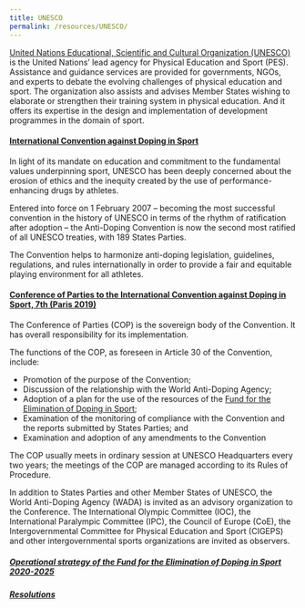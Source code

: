 ```yaml
---
title: UNESCO
permalink: /resources/UNESCO/
---
```

[United Nations Educational, Scientific and Cultural Organization (UNESCO)](https://en.unesco.org/themes/sport-and-anti-doping) is the United Nations’ lead agency for Physical Education and Sport (PES). Assistance and guidance services are provided for governments, NGOs, and experts to debate the evolving challenges of physical education and sport. The organization also assists and advises Member States wishing to elaborate or strengthen their training system in physical education. And it offers its expertise in the design and implementation of development programmes in the domain of sport.

#### [International Convention against Doping in Sport](https://en.unesco.org/themes/sport-and-anti-doping/convention)
In light of its mandate on education and commitment to the fundamental values underpinning sport, UNESCO has been deeply concerned about the erosion of ethics and the inequity created by the use of performance-enhancing drugs by athletes.

Entered into force on 1 February 2007 – becoming the most successful convention in the history of UNESCO in terms of the rhythm of ratification after adoption – the Anti-Doping Convention is now the second most ratified of all UNESCO treaties, with 189 States Parties. 

The Convention helps to harmonize anti-doping legislation, guidelines, regulations, and rules internationally in order to provide a fair and equitable playing environment for all athletes. 

#### [Conference of Parties to the International Convention against Doping in Sport, 7th (Paris 2019)](https://en.unesco.org/themes/sport-and-anti-doping/convention/governance)
The Conference of Parties (COP) is the sovereign body of the Convention. It has overall responsibility for its implementation. 

The functions of the COP, as foreseen in Article 30 of the Convention, include: 
- Promotion of the purpose of the Convention; 
- Discussion of the relationship with the World Anti-Doping Agency; 
- Adoption of a plan for the use of the resources of the [Fund for the Elimination of Doping in Sport](https://en.unesco.org/themes/sport-and-anti-doping/fund);
- Examination of the monitoring of compliance with the Convention and the reports submitted by States Parties; and 
- Examination and adoption of any amendments to the Convention

The COP usually meets in ordinary session at UNESCO Headquarters every two years; the meetings of the COP are managed according to its Rules of Procedure. 

In addition to States Parties and other Member States of UNESCO, the World Anti-Doping Agency (WADA) is invited as an advisory organization to the Conference. The International Olympic Committee (IOC), the International Paralympic Committee (IPC), the Council of Europe (CoE), the Intergovernmental Committee for Physical Education and Sport (CIGEPS) and other intergovernmental sports organizations are invited as observers.

##### [Operational strategy of the Fund for the Elimination of Doping in Sport 2020-2025](https://unesdoc.unesco.org/ark:/48223/pf0000370041)
##### [Resolutions](https://unesdoc.unesco.org/ark:/48223/pf0000372372)

